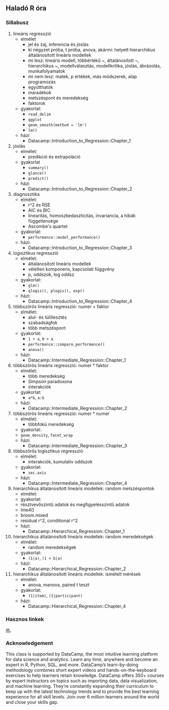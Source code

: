 ## Haladó R óra

### Sillabusz

1. lineáris regresszió
	- elmélet
		- jel és zaj, inferencia és jóslás
		- ki négyzet próba, t próba, anova, akármi: helyett hierarchikus általánosított lineáris modellek
		- mi lesz: lineáris modell, többértékű ~, általánosított ~, hierarchikus ~, modellválasztás, modellkritika, jóslás, ábrázolás, munkafolyamatok
		- mi nem lesz: matek, p értékek, más módszerek, alap programozás
		- együtthatók
		- maradékok
		- metszéspont és meredekség
		- faktorok
	- gyakorlat:
		- `read_delim`
		- `ggplot`
		- `geom_smooth(method = 'lm')`
		- `lm()`
	- házi
		- Datacamp::Introduction_to_Regression::Chapter_1
2. jóslás
	- elmélet:
		- predikció és extrapoláció
	- gyakorlat
		- `summary()`
		- `glance()`
		- `predict()`
	- házi
		- Datacamp::Introduction_to_Regression::Chapter_2
3. diagnosztika
	- elmélet:
		- r^2 és RSE
		- AIC és BIC
		- linearitás, homoszkedaszticitás, invariancia, a hibák függetlensége
		- Ascombe's quartet
	- gyakorlat:
		- `performance::model_performance()`
	- házi:
		- Datacamp::Introduction_to_Regression::Chapter_3
4. logisztikus regresszió
	- elmélet:
		- általánosított lineáris modellek
		- véletlen komponens, kapcsolati függvény
		- p, oddszok, log oddsz
	- gyakorlat:
		- `glm()`
		- `qlogis(), plogis(), exp()`
	- házi:
		- Datacamp::Introduction_to_Regression::Chapter_4
5. többszörös lineáris regresszió: numer + faktor
	- elmélet:
 		- alul- és túlillesztés
   		- szabadságfok 	
		- több metszéspont
	- gyakorlat:
		- `1 + a`, `0 + a`
		- `performance::compare_performance()`
		- `anova()`
	- házi:
		- Datacamp::Intermediate_Regression::Chapter_1
6. többszörös lineáris regresszió: numer * faktor
	- elmélet:
		- több meredekség
		- Simpson paradoxona
		- interakciók
	- gyakorlat:
		- `a*b`, `a:b`
	- házi:
		- Datacamp::Intermediate_Regression::Chapter_2
7. többszörös lineáris regresszió: numer * numer
	- elmélet:
		- többfokú meredekség
	- gyakorlat:
	- `geom_density`, `facet_wrap`
	- házi:
		- Datacamp::Intermediate_Regression::Chapter_3
8. többszörös logisztikus regresszió
	- elmélet:
		- interakciók, kumulatív oddszok
	- gyakorlat:
		- `sec.axis`
	- házi:
		- Datacamp::Intermediate_Regression::Chapter_4
9. hierarchikus általánosított lineáris modellek: random metszéspontok
	- elmélet:
	- gyakorlat:
	- résztvevőszintű adatok és megfigyelésszintű adatok
	+ lme4()
	+ broom.mixed
	+ residual r^2, conditional r^2
	- házi:
		- Datacamp::Hierarchical_Regression::Chapter_1
10. hierarchikus általánosított lineáris modellek: random meredekségek
	- elmélet:
		- random meredekségek
	- gyakorlat:
		- `(1|a)`, `(1 + b|a)`
	- házi:
		- Datacamp::Hierarchical_Regression::Chapter_2
11. hierarchikus általánosított lineáris modellek: ismételt mérések
	- elmélet:
		- anova, manova, paired t teszt
	- gyakorlat:
		- `(1|item)`, `(1|participant)`
	- házi:
		- Datacamp::Hierarchical_Regression::Chapter_4

### Hasznos linkek

[itt.](https://peterracz.wordpress.com/teaching/intro-r-bevezetes-az-r-programozasba/)

### Acknowledgement

This class is supported by DataCamp, the most intuitive learning platform for data science and analytics. Learn any time, anywhere and become an expert in R, Python, SQL, and more. DataCamp’s learn-by-doing methodology combines short expert videos and hands-on-the-keyboard exercises to help learners retain knowledge. DataCamp offers 350+ courses by expert instructors on topics such as importing data, data visualization, and machine learning. They’re constantly expanding their curriculum to keep up with the latest technology trends and to provide the best learning experience for all skill levels. Join over 6 million learners around the world and close your skills gap.
